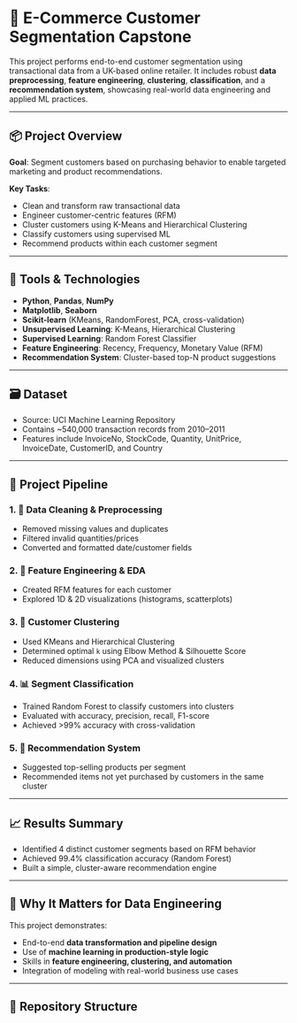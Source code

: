 # 🛒 E-Commerce Customer Segmentation Capstone

This project performs end-to-end customer segmentation using transactional data from a UK-based online retailer. It includes robust **data preprocessing**, **feature engineering**, **clustering**, **classification**, and a **recommendation system**, showcasing real-world data engineering and applied ML practices.

---

## 📦 Project Overview

**Goal**: Segment customers based on purchasing behavior to enable targeted marketing and product recommendations.

**Key Tasks**:
- Clean and transform raw transactional data
- Engineer customer-centric features (RFM)
- Cluster customers using K-Means and Hierarchical Clustering
- Classify customers using supervised ML
- Recommend products within each customer segment

---

## 🧰 Tools & Technologies

- **Python**, **Pandas**, **NumPy**
- **Matplotlib**, **Seaborn**
- **Scikit-learn** (KMeans, RandomForest, PCA, cross-validation)
- **Unsupervised Learning**: K-Means, Hierarchical Clustering
- **Supervised Learning**: Random Forest Classifier
- **Feature Engineering**: Recency, Frequency, Monetary Value (RFM)
- **Recommendation System**: Cluster-based top-N product suggestions

---

## 🗃️ Dataset

- Source: UCI Machine Learning Repository  
- Contains ~540,000 transaction records from 2010–2011
- Features include InvoiceNo, StockCode, Quantity, UnitPrice, InvoiceDate, CustomerID, and Country

---

## 🧪 Project Pipeline

### 1. 🧹 Data Cleaning & Preprocessing
- Removed missing values and duplicates
- Filtered invalid quantities/prices
- Converted and formatted date/customer fields

### 2. 🧠 Feature Engineering & EDA
- Created RFM features for each customer
- Explored 1D & 2D visualizations (histograms, scatterplots)

### 3. 🔢 Customer Clustering
- Used KMeans and Hierarchical Clustering
- Determined optimal `k` using Elbow Method & Silhouette Score
- Reduced dimensions using PCA and visualized clusters

### 4. 📊 Segment Classification
- Trained Random Forest to classify customers into clusters
- Evaluated with accuracy, precision, recall, F1-score
- Achieved >99% accuracy with cross-validation

### 5. 🎯 Recommendation System
- Suggested top-selling products per segment
- Recommended items not yet purchased by customers in the same cluster

---

## 📈 Results Summary

- Identified 4 distinct customer segments based on RFM behavior
- Achieved 99.4% classification accuracy (Random Forest)
- Built a simple, cluster-aware recommendation engine

---

## 💼 Why It Matters for Data Engineering

This project demonstrates:
- End-to-end **data transformation and pipeline design**
- Use of **machine learning in production-style logic**
- Skills in **feature engineering, clustering, and automation**
- Integration of modeling with real-world business use cases

---

## 📁 Repository Structure

